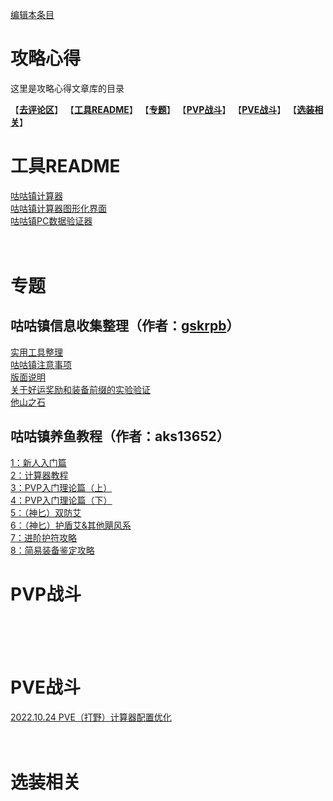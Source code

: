 [编辑本条目](https://github.com/GuguTown/Wiki/edit/main/article/index.md)
# 攻略心得
这里是攻略心得文章库的目录

【[**去评论区**](#讨论)】 【[**工具README**](#工具readme)】 【[**专题**](#专题)】 【[**PVP战斗**](#pvp战斗)】 【[**PVE战斗**](#pve战斗)】 【[**选装相关**](#选装相关)】 

# 工具README
[咕咕镇计算器](calc_README.md)   
[咕咕镇计算器图形化界面](calcgui_README.md)   
[咕咕镇PC数据验证器](pcauth_README.md)   
[]()   
[]()   
[]()   
# 专题
## 咕咕镇信息收集整理（作者：[gskrpb](https://github.com/gskrpb)）
[实用工具整理](gskrpb/实用工具整理.md)   
[咕咕镇注意事项](gskrpb/咕咕镇注意事项.md)   
[版面说明](gskrpb/版面说明.md)   
[关于好运奖励和装备前缀的实验验证](gskrpb/关于好运奖励和装备前缀的实验验证.md)   
[他山之石](gskrpb/他山之石.md)   
## 咕咕镇养鱼教程（作者：aks13652）
[1：新人入门篇](aks13652/养鱼教程/1.md)   
[2：计算器教程](aks13652/养鱼教程/2.md)   
[3：PVP入门理论篇（上）](aks13652/养鱼教程/3.md)   
[4：PVP入门理论篇（下）](aks13652/养鱼教程/4.md)   
[5：（神匕）双防艾](aks13652/养鱼教程/5.md)   
[6：（神匕）护盾艾&其他飓风系](aks13652/养鱼教程/6.md)   
[7：进阶护符攻略](aks13652/养鱼教程/7.md)   
[8：简易装备鉴定攻略](aks13652/养鱼教程/8.md)   
[]()   
# PVP战斗
[]()   
[]()   
[]()   
[]()   
# PVE战斗
[2022.10.24 PVE（打野）计算器配置优化](mulexe打野教程/20221024计算器配置.md)   
[]()   
[]()   
[]()   
# 选装相关
[]()   
[]()   
[]()   
[]()   
